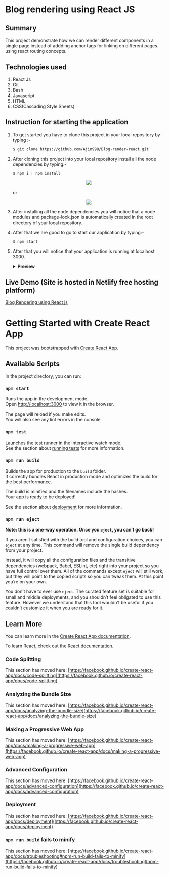 # Blog rendering using React JS

## Summary

This project demonstrate how we can render different components in a single page instead of addding anchor tags for linking on  different pages.
using react routing concepts.

## Technologies used

1. React Js
2. Git
3. Bash
4. Javascript
5. HTML
6. CSS(Cascading Style Sheets)

## Instruction for starting the application

1. To get started you have to clone this project in your local repository by typing :-
   ```
   $ git clone https://github.com/Ajin998/Blog-render-react.git
   ```
2. After cloning this project into your local repository install all the node dependencies by typing:-

   ```
   $ npm i | npm install
   ```

   <p align ="center">
       <img src="https://user-images.githubusercontent.com/73870819/104467945-e3ec1c80-55dc-11eb-9883-5ef675a8f9b0.png" /></p>
      <span align="center"> or </span>
      <p align="center"> 
       <img src="https://user-images.githubusercontent.com/73870819/104468379-64ab1880-55dd-11eb-9431-9a5e161ab749.png" />
   </p>

3. After installing all the node dependencies you will notice that a node modules and package-lock.json is automatically created in the root directory of your local repository.

4. After that we are good to go to start our application by typing:-

   ```
   $ npm start

   ```

5. After that you will notice that your application is running at localhost 3000.
    <details><summary><b>Preview</b></summary>

    <p align="center">
        <img src="https://user-images.githubusercontent.com/73870819/104469794-e9e2fd00-55de-11eb-9b4e-056ef33ae7d3.png"/>
    </p>
    </details>

## Live Demo (Site is hosted in Netlify free hosting platform)

[Blog Rendering using React js](https://practical-dubinsky-059958.netlify.app/)

# Getting Started with Create React App

This project was bootstrapped with [Create React App](https://github.com/facebook/create-react-app).

## Available Scripts

In the project directory, you can run:

### `npm start`

Runs the app in the development mode.\
Open [http://localhost:3000](http://localhost:3000) to view it in the browser.

The page will reload if you make edits.\
You will also see any lint errors in the console.

### `npm test`

Launches the test runner in the interactive watch mode.\
See the section about [running tests](https://facebook.github.io/create-react-app/docs/running-tests) for more information.

### `npm run build`

Builds the app for production to the `build` folder.\
It correctly bundles React in production mode and optimizes the build for the best performance.

The build is minified and the filenames include the hashes.\
Your app is ready to be deployed!

See the section about [deployment](https://facebook.github.io/create-react-app/docs/deployment) for more information.

### `npm run eject`

**Note: this is a one-way operation. Once you `eject`, you can’t go back!**

If you aren’t satisfied with the build tool and configuration choices, you can `eject` at any time. This command will remove the single build dependency from your project.

Instead, it will copy all the configuration files and the transitive dependencies (webpack, Babel, ESLint, etc) right into your project so you have full control over them. All of the commands except `eject` will still work, but they will point to the copied scripts so you can tweak them. At this point you’re on your own.

You don’t have to ever use `eject`. The curated feature set is suitable for small and middle deployments, and you shouldn’t feel obligated to use this feature. However we understand that this tool wouldn’t be useful if you couldn’t customize it when you are ready for it.

## Learn More

You can learn more in the [Create React App documentation](https://facebook.github.io/create-react-app/docs/getting-started).

To learn React, check out the [React documentation](https://reactjs.org/).

### Code Splitting

This section has moved here: [https://facebook.github.io/create-react-app/docs/code-splitting](https://facebook.github.io/create-react-app/docs/code-splitting)

### Analyzing the Bundle Size

This section has moved here: [https://facebook.github.io/create-react-app/docs/analyzing-the-bundle-size](https://facebook.github.io/create-react-app/docs/analyzing-the-bundle-size)

### Making a Progressive Web App

This section has moved here: [https://facebook.github.io/create-react-app/docs/making-a-progressive-web-app](https://facebook.github.io/create-react-app/docs/making-a-progressive-web-app)

### Advanced Configuration

This section has moved here: [https://facebook.github.io/create-react-app/docs/advanced-configuration](https://facebook.github.io/create-react-app/docs/advanced-configuration)

### Deployment

This section has moved here: [https://facebook.github.io/create-react-app/docs/deployment](https://facebook.github.io/create-react-app/docs/deployment)

### `npm run build` fails to minify

This section has moved here: [https://facebook.github.io/create-react-app/docs/troubleshooting#npm-run-build-fails-to-minify](https://facebook.github.io/create-react-app/docs/troubleshooting#npm-run-build-fails-to-minify)
